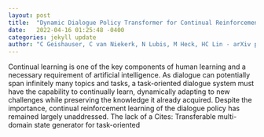 ```yaml
---
layout: post
title:  "Dynamic Dialogue Policy Transformer for Continual Reinforcement Learning"
date:   2022-04-16 01:25:48 -0400
categories: jekyll update
author: "C Geishauser, C van Niekerk, N Lubis, M Heck, HC Lin - arXiv preprint arXiv , 2022"
---
```

Continual learning is one of the key components of human learning and a necessary requirement of artificial intelligence. As dialogue can potentially span infinitely many topics and tasks, a task-oriented dialogue system must have the capability to continually learn, dynamically adapting to new challenges while preserving the knowledge it already acquired. Despite the importance, continual reinforcement learning of the dialogue policy has remained largely unaddressed. The lack of a Cites: Transferable multi-domain state generator for task-oriented